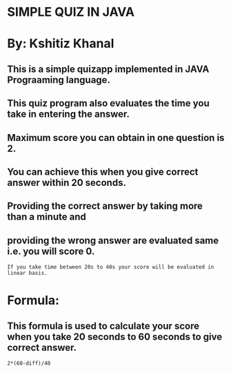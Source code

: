 # SIMPLE QUIZ IN JAVA
# By: Kshitiz Khanal

## This is a simple quizapp implemented in JAVA Prograaming language.




## This quiz program also evaluates the time you take in entering the answer.


## Maximum score you can obtain in one question is 2.
## You can achieve this when you give correct answer within 20 seconds.

## Providing the correct answer by taking more than a minute and 
## providing the wrong answer are evaluated same i.e. you will score 0.


```If you take time between 20s to 40s your score will be evaluated in linear basis.```

# Formula: 
## This formula is used to calculate your score when you take 20 seconds to 60 seconds to give correct answer.
```2*(60-diff)/40```
